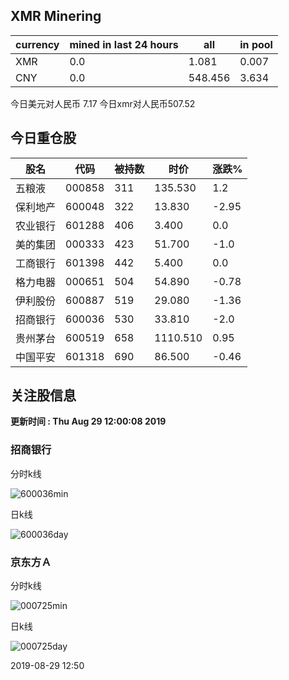 ## XMR Minering

|currency|mined in last 24 hours|all|in pool|
|---|---|---|---|
|XMR|0.0|1.081|0.007|
|CNY|0.0|548.456|3.634|

今日美元对人民币 7.17	今日xmr对人民币507.52


## 今日重仓股 

|股名|代码|被持数|时价|涨跌%|
|---|---|---|---|---|
|五粮液|000858|311|135.530|1.2|
|保利地产|600048|322|13.830|-2.95|
|农业银行|601288|406|3.400|0.0|
|美的集团|000333|423|51.700|-1.0|
|工商银行|601398|442|5.400|0.0|
|格力电器|000651|504|54.890|-0.78|
|伊利股份|600887|519|29.080|-1.36|
|招商银行|600036|530|33.810|-2.0|
|贵州茅台|600519|658|1110.510|0.95|
|中国平安|601318|690|86.500|-0.46|

## 关注股信息
**更新时间 : Thu Aug 29 12:00:08 2019**
### 招商银行 
分时k线

![600036min](http://image.sinajs.cn/newchart/min/n/sh600036.gif)

日k线

![600036day](http://image.sinajs.cn/newchart/daily/n/sh600036.gif)

### 京东方Ａ 
分时k线

![000725min](http://image.sinajs.cn/newchart/min/n/sz000725.gif)

日k线

![000725day](http://image.sinajs.cn/newchart/daily/n/sz000725.gif)

2019-08-29 12:50